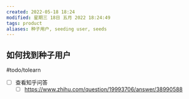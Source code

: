 ```yaml
---
created: 2022-05-18 18:24
modified: 星期三 18日 五月 2022 18:24:49
tags: product
aliases: 种子用户, seeding user, seeds
---
```


## 如何找到种子用户


#todo/tolearn 
- [ ] 查看知乎问答
	- [ ] https://www.zhihu.com/question/19993706/answer/38990588
